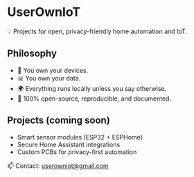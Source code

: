 # UserOwnIoT

💡 Projects for open, privacy-friendly home automation and IoT.

## Philosophy

- 🔐 You own your devices.
- 📊 You own your data.
- 🌍 Everything runs locally unless you say otherwise.
- 🔧 100% open-source, reproducible, and documented.

## Projects (coming soon)

- Smart sensor modules (ESP32 + ESPHome)
- Secure Home Assistant integrations
- Custom PCBs for privacy-first automation

📫 Contact: userowniot@gmail.com
